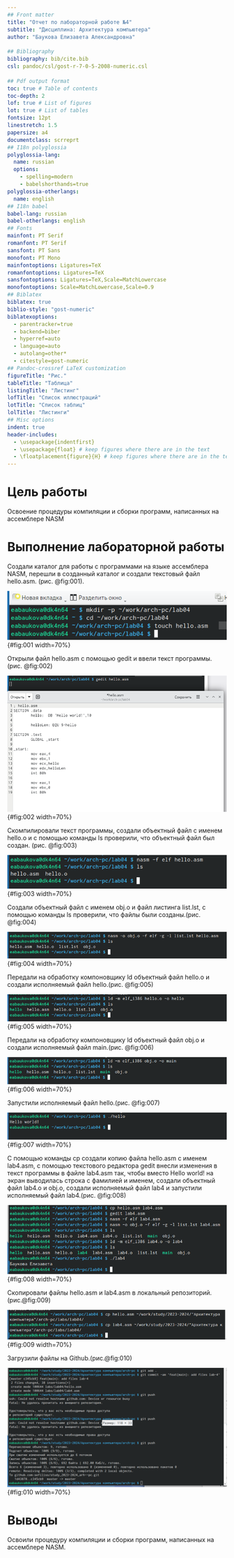 ```yaml
---
## Front matter
title: "Отчет по лабораторной работе №4"
subtitle: "Дисциплина: Архитектура компьютера"
author: "Баукова Елизавета Александровна"

## Bibliography
bibliography: bib/cite.bib
csl: pandoc/csl/gost-r-7-0-5-2008-numeric.csl

## Pdf output format
toc: true # Table of contents
toc-depth: 2
lof: true # List of figures
lot: true # List of tables
fontsize: 12pt
linestretch: 1.5
papersize: a4
documentclass: scrreprt
## I18n polyglossia
polyglossia-lang:
  name: russian
  options:
	- spelling=modern
	- babelshorthands=true
polyglossia-otherlangs:
  name: english
## I18n babel
babel-lang: russian
babel-otherlangs: english
## Fonts
mainfont: PT Serif
romanfont: PT Serif
sansfont: PT Sans
monofont: PT Mono
mainfontoptions: Ligatures=TeX
romanfontoptions: Ligatures=TeX
sansfontoptions: Ligatures=TeX,Scale=MatchLowercase
monofontoptions: Scale=MatchLowercase,Scale=0.9
## Biblatex
biblatex: true
biblio-style: "gost-numeric"
biblatexoptions:
  - parentracker=true
  - backend=biber
  - hyperref=auto
  - language=auto
  - autolang=other*
  - citestyle=gost-numeric
## Pandoc-crossref LaTeX customization
figureTitle: "Рис."
tableTitle: "Таблица"
listingTitle: "Листинг"
lofTitle: "Список иллюстраций"
lotTitle: "Список таблиц"
lolTitle: "Листинги"
## Misc options
indent: true
header-includes:
  - \usepackage{indentfirst}
  - \usepackage{float} # keep figures where there are in the text
  - \floatplacement{figure}{H} # keep figures where there are in the text
---
```


# Цель работы

Освоение процедуры компиляции и сборки программ, написанных на ассемблере NASM

# Выполнение лабораторной работы

Создали каталог для работы с программами на языке ассемблера NASM, перешли в созданный каталог и создали текстовый файл hello.asm. (рис. @fig:001).

![Создание каталога и текстового файла](image/1.png){#fig:001 width=70%}

Открыли файл hello.asm с помощью gedit и ввели текст программы. (рис. @fig:002)

![Открытие файла и ввод программы](image/2.png){#fig:002 width=70%}

Скомпилировали текст программы, создали объектный файл с именем hello.o и с помощью команды ls проверили, что объектный файл был создан. (рис. @fig:003)

![Создание объектного файла hello.o](image/3.png){#fig:003 width=70%}

Создали объектный файл с именем obj.o и файл листинга list.lst, с помощью команды ls проверили, что файлы были созданы.(рис. @fig:004)

![Создание объектного файла obj.o и файла листинга list.lst](image/4.png){#fig:004 width=70%}

Передали на обработку компоновщику ld объектный файл hello.o и создали исполняемый файл hello.(рис. @fig:005)

![Обработка компоновщиком объектного файла hello.o и создание исполняемого файла hello](image/5.png){#fig:005 width=70%}

Передали на обработку компоновщику ld объектный файл obj.o и создали исполняемый файл main.(рис. @fig:006)

![Обработка компоновщиком объектного файла obj.o и создание исполняемого файла main](image/6.png){#fig:006 width=70%}

Запустили исполняемый файл hello.(рис. @fig:007)

![Запуск исполняемого файла hello](image/7.png){#fig:007 width=70%}

С помощью команды cp создали копию файла hello.asm с именем lab4.asm, с помощью текстового редактора gedit внесли изменения в текст программы в файле lab4.asm так, чтобы вместо Hello world! на экран выводилась строка с фамилией и именем, создали объектный файл lab4.o и obj.o, создали исполняемый файл lab4 и запустили исполняемый файл lab4.(рис. @fig:008)

![Создание копии файла, внесение изменений,создание объектных файлов и исполняемого файла, запуск программы](image/8.png){#fig:008 width=70%}

Скопировали файлы hello.asm и lab4.asm в локальный репозиторий.(рис.@fig:009)

![Копирование файлов в локальный репозиторий](image/9.png){#fig:009 width=70%}

Загрузили файлы на Github.(рис.@fig:010)

![Загрузка файлов на Github](image/10.png){#fig:010 width=70%}

# Выводы

Освоили процедуру компиляции и сборки программ, написанных на ассемблере NASM.

